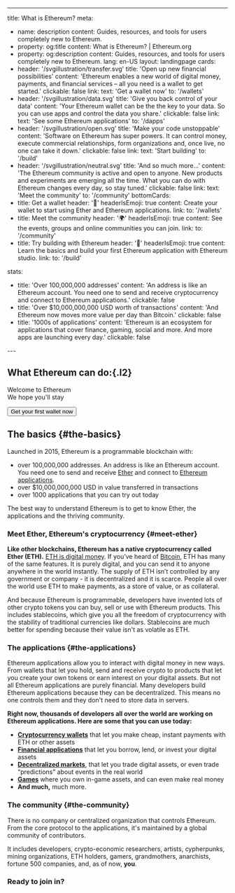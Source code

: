 ---

title: What is Ethereum?
meta:

- name: description
  content: Guides, resources, and tools for users completely new to Ethereum.
- property: og:title
  content: What is Ethereum? | Ethereum.org
- property: og:description
  content: Guides, resources, and tools for users completely new to Ethereum.
  lang: en-US
  layout: landingpage
  cards:
- header: '/svgillustration/transfer.svg'
  title: 'Open up new financial possibilities'
  content: 'Ethereum enables a new world of digital money, payments, and financial services – all you need is a wallet to get started.'
  clickable: false
  link:
  text: 'Get a wallet now'
  to: '/wallets'
- header: '/svgillustration/data.svg'
  title: 'Give you back control of your data'
  content: 'Your Ethereum wallet can be the the key to your data. So you can use apps and control the data you share.'
  clickable: false
  link:
  text: 'See some Ethereum applications'
  to: '/dapps'
- header: '/svgillustration/open.svg'
  title: 'Make your code unstoppable'
  content: 'Software on Ethereum has super powers. It can control money, execute commercial relationships, form organizations and, once live, no one can take it down.'
  clickable: false
  link:
  text: 'Start building'
  to: '/build'
- header: '/svgillustration/neutral.svg'
  title: 'And so much more...'
  content: 'The Ethereum community is active and open to anyone. New products and experiments are emerging all the time. What you can do with Ethereum changes every day, so stay tuned.'
  clickable: false
  link:
  text: 'Meet the community'
  to: '/community'
  bottomCards:
- title: Get a wallet
  header: ':purse:'
  headerIsEmoji: true
  content: Create your wallet to start using Ether and Ethereum applications.
  link:
  to: '/wallets'
- title: Meet the community
  header: ':earth_africa:'
  headerIsEmoji: true
  content: See the events, groups and online communities you can join.
  link:
  to: '/community'
- title: Try building with Ethereum
  header: ':hammer:'
  headerIsEmoji: true
  content: Learn the basics and build your first Ethereum application with Ethereum studio.
  link:
  to: '/build'

stats:

- title: 'Over 100,000,000 addresses'
  content: 'An address is like an Ethereum account. You need one to send and receive cryptocurrency and connect to Ethereum applications.'
  clickable: false
- title: 'Over \$10,000,000,000 USD worth of transactions'
  content: 'And Ethereum now moves more value per day than Bitcoin.'
  clickable: false
- title: '1000s of applications'
  content: 'Ethereum is an ecosystem for applications that cover finance, gaming, social and more. And more apps are launching every day.'
  clickable: false

---<TextHero title="The foundation for a fairer digital future" intro="What is Ethereum?" image="/magicians.png" />

## What Ethereum can do:{.l2}

<CardList smallTabletColumns="1" tabletColumns="2" desktopColumns="2" flat large clickable="false" :items="$page.frontmatter.cards" />

<div class="mb-8">
<p class="l2">
Welcome to Ethereum <br>
We hope you'll stay
</p>

<Button to="/wallets" class="mb-8">Get your first wallet now</Button>

</div>

## The basics {#the-basics}

Launched in 2015, Ethereum is a programmable blockchain with:

- over 100,000,000 addresses. An address is like an Ethereum account. You need one to send and receive [Ether](#meet-ether) and connect to [Ethereum applications](#the-applications).
- over \$10,000,000,000 USD in value transferred in transactions
- over 1000 applications that you can try out today

<CardList smallTabletColumns="1" tabletColumns="2" desktopColumns="3" flat small clickable="false" :items="$page.frontmatter.stats" />

The best way to understand Ethereum is to get to know Ether, the applications and the thriving community.

### Meet Ether, Ethereum's cryptocurrency {#meet-ether}

**Like other blockchains, Ethereum has a native cryptocurrency called Ether (ETH).** [ETH is digital money](https://ethereum.org/eth/). If you’ve heard of [Bitcoin](http://bitcoin.org/), ETH has many of the same features. It is purely digital, and you can send it to anyone anywhere in the world instantly. The supply of ETH isn’t controlled by any government or company - it is decentralized and it is scarce. People all over the world use ETH to make payments, as a store of value, or as collateral.

[//]: # 'Note for future: add  a link to mining page here once ready: How is ETH made?'

And because Ethereum is programmable, developers have invented lots of other crypto tokens you can buy, sell or use with Ethereum products. This includes stablecoins, which give you all the freedom of cryptocurrency with the stability of traditional currencies like dollars. Stablecoins are much better for spending because their value isn't as volatile as ETH.

[//]: # 'Note for future: add  a link to erc-20 page or stablecoins page once ready'

### The applications {#the-applications}

Ethereum applications allow you to interact with digital money in new ways. From wallets that let you hold, send and receive crypto to products that let you create your own tokens or earn interest on your digital assets. But not all Ethereum applications are purely financial. Many developers build Ethereum applications because they can be decentralized. This means no one controls them and they don't need to store data in servers.

**Right now, thousands of developers all over the world are working on Ethereum applications. Here are some that you can use today:**

- [**Cryptocurrency wallets**](/wallets/) that let you make cheap, instant payments with ETH or other assets
- [**Financial applications**](https://defipulse.com/) that let you borrow, lend, or invest your digital assets
- [**Decentralized markets**](https://docs.ethhub.io/built-on-ethereum/decentralized-exchanges/what-are-decentralized-exchanges/), that let you trade digital assets, or even trade “predictions” about events in the real world
- [**Games**](https://docs.ethhub.io/built-on-ethereum/games/what-is-blockchain-gaming/) where you own in-game assets, and can even make real money
- **And much,** much more.

### The community {#the-community}

There is no company or centralized organization that controls Ethereum. From the core protocol to the applications, it's maintained by a global community of contributors.

It includes developers, crypto-economic researchers, artists, cypherpunks, mining organizations, ETH holders, gamers, grandmothers, anarchists, fortune 500 companies, and, as of now, **you**.

### Ready to join in?


<CardList smallTabletColumns="1" tabletColumns="3" desktopColumns="3" :items="$page.frontmatter.bottomCards" />
